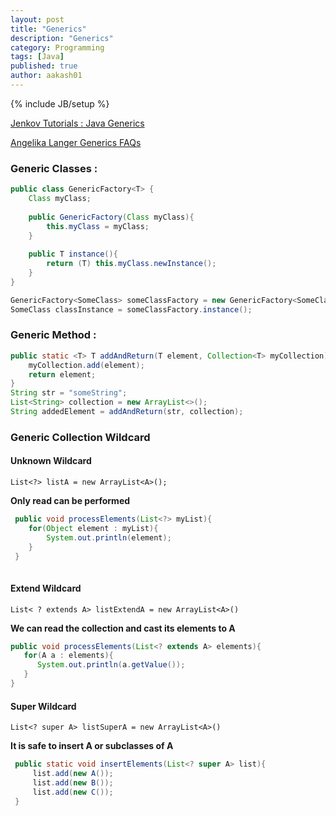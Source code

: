 ```yaml
---
layout: post
title: "Generics"
description: "Generics"
category: Programming
tags: [Java]
published: true
author: aakash01
---
```

{% include JB/setup %}

<a href="http://tutorials.jenkov.com/java-generics/index.html" target="_blank">Jenkov Tutorials : Java Generics</a>

<a href="http://www.angelikalanger.com/GenericsFAQ/JavaGenericsFAQ.html" target="_blank">Angelika Langer Generics FAQs</a>


### Generic Classes : 

``` java
public class GenericFactory<T> {
    Class myClass;
    
    public GenericFactory(Class myClass){
        this.myClass = myClass;
    }
    
    public T instance(){
        return (T) this.myClass.newInstance();
    }
}

GenericFactory<SomeClass> someClassFactory = new GenericFactory<SomeClass>(SomeClass.class); 
SomeClass classInstance = someClassFactory.instance();

```

### Generic Method : 

``` java
public static <T> T addAndReturn(T element, Collection<T> myCollection){
    myCollection.add(element);
    return element;
}
String str = "someString";
List<String> collection = new ArrayList<>();
String addedElement = addAndReturn(str, collection);
```

### Generic Collection Wildcard

#### Unknown Wildcard

`List<?> listA = new ArrayList<A>();`

 **Only read can be performed**
 
``` java
 public void processElements(List<?> myList){
    for(Object element : myList){
        System.out.println(element);
    }
 }
 
 ```
 
 
 #### Extend Wildcard
 
 ```List< ? extends A> listExtendA = new ArrayList<A>()```
 
 **We can read the collection and cast its elements to A**
 
 ``` java 
 public void processElements(List<? extends A> elements){
    for(A a : elements){
       System.out.println(a.getValue());
    }
 }
 
 ```
 
 #### Super Wildcard
 
 `List<? super A> listSuperA = new ArrayList<A>() `
 
 **It is safe to insert A or subclasses of A**
 
``` java
 public static void insertElements(List<? super A> list){
     list.add(new A());
     list.add(new B());
     list.add(new C());
 }
 
 ```
